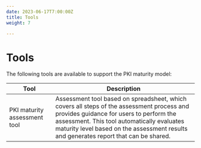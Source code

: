 ```yaml
---
date: 2023-06-17T7:00:00Z
title: Tools
weight: 7

---
```


# Tools

The following tools are available to support the PKI maturity model:

| Tool                         | Description                                                                                                                                                                                                                                                                 |
|------------------------------|-----------------------------------------------------------------------------------------------------------------------------------------------------------------------------------------------------------------------------------------------------------------------------|
| PKI maturity assessment tool | Assessment tool based on spreadsheet, which covers all steps of the assessment process and provides guidance for users to perform the assessment. This tool automatically evaluates maturity level based on the assessment results and generates report that can be shared. |
